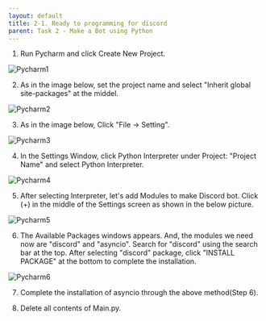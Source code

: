```yaml
---
layout: default
title: 2-1. Ready to programming for discord
parent: Task 2 - Make a Bot using Python
---
```


1. Run Pycharm and click Create New Project.

![Pycharm1](https://user-images.githubusercontent.com/90645441/161937763-5c7095a3-671e-404e-9aa1-e6296ae8e3fa.png)


2. As in the image below, set the project name and select "Inherit global site-packages" at the middel.

![Pycharm2](https://user-images.githubusercontent.com/90645441/161937805-41dc2b97-fae7-43e5-a0af-baf13be161c7.png)


3. As in the image below, Click "File -> Setting".

![Pycharm3](https://user-images.githubusercontent.com/90645441/161937834-64dedf70-060d-4029-b665-02d51bfab7c1.png)

4. In the Settings Window, click Python Interpreter under Project: "Project Name" and select Python Interpreter.

![Pycharm4](https://user-images.githubusercontent.com/90645441/161937871-3b8708de-4c99-4d7b-91e6-d42c9f92a5ac.png)

5. After selecting Interpreter, let's add Modules to make Discord bot. 
Click (+) in the middle of the Settings screen as shown in the below picture.

![Pycharm5](https://user-images.githubusercontent.com/90645441/161937900-1f0bca78-b4bb-48d9-af42-e4b7926f5eb7.png)


6. The Available Packages windows appears. And, the modules we need now are "discord" and "asyncio".
Search for "discord" using the search bar at the top. After selecting "discord" package, click "INSTALL PACKAGE" at the bottom to complete the installation.

![Pycharm6](https://user-images.githubusercontent.com/90645441/161937944-dc078e97-a23c-4a51-b68e-fabd295578ed.png)

7. Complete the installation of asyncio through the above method(Step 6).

8. Delete all contents of Main.py.



